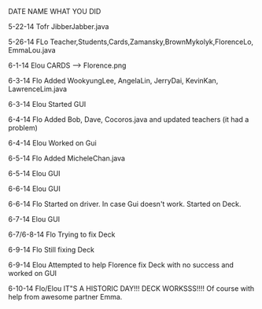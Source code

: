 DATE		NAME		WHAT YOU DID

5-22-14		Tofr		JibberJabber.java

5-26-14		FLo			Teacher,Students,Cards,Zamansky,BrownMykolyk,FlorenceLo, EmmaLou.java 

6-1-14		Elou		CARDS --> Florence.png

6-3-14 		Flo		Added WookyungLee, AngelaLin, JerryDai, KevinKan, LawrenceLim.java

6-3-14		Elou		Started GUI

6-4-14		Flo		Added Bob, Dave, Cocoros.java and updated teachers (it had a problem)

6-4-14		Elou		Worked on Gui

6-5-14		Flo		Added MicheleChan.java

6-5-14		Elou		GUI

6-6-14		Elou		GUI

6-6-14		Flo		Started on driver. In case Gui doesn't work. Started on Deck.

6-7-14		Elou		GUI

6-7/6-8-14	Flo		Trying to fix Deck

6-9-14 		Flo		Still fixing Deck

6-9-14		Elou		Attempted to help Florence fix Deck with no success and worked on GUI

6-10-14		Flo/Elou	IT"S A HISTORIC DAY!!! DECK WORKSSS!!!! Of course with help from awesome partner Emma. 
